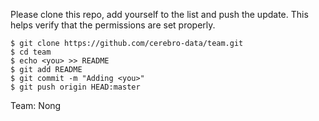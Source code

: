 Please clone this repo, add yourself to the list and push the update. This helps
verify that the permissions are set properly.

```
$ git clone https://github.com/cerebro-data/team.git
$ cd team
$ echo <you> >> README
$ git add README
$ git commit -m "Adding <you>"
$ git push origin HEAD:master
```

Team:
Nong
